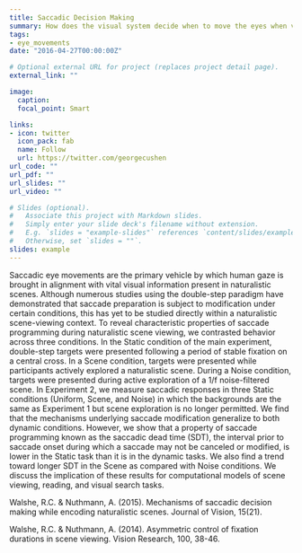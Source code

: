 ```yaml
---
title: Saccadic Decision Making
summary: How does the visual system decide when to move the eyes when viewing natural scenes?
tags:
- eye_movements
date: "2016-04-27T00:00:00Z"

# Optional external URL for project (replaces project detail page).
external_link: ""

image:
  caption:
  focal_point: Smart

links:
- icon: twitter
  icon_pack: fab
  name: Follow
  url: https://twitter.com/georgecushen
url_code: ""
url_pdf: ""
url_slides: ""
url_video: ""

# Slides (optional).
#   Associate this project with Markdown slides.
#   Simply enter your slide deck's filename without extension.
#   E.g. `slides = "example-slides"` references `content/slides/example-slides.md`.
#   Otherwise, set `slides = ""`.
slides: example
---
```


Saccadic eye movements are the primary vehicle by which human gaze is brought in alignment with vital visual information present in naturalistic scenes. Although numerous studies using the double-step paradigm have demonstrated that saccade preparation is subject to modification under certain conditions, this has yet to be studied directly within a naturalistic scene-viewing context. To reveal characteristic properties of saccade programming during naturalistic scene viewing, we contrasted behavior across three conditions. In the Static condition of the main experiment, double-step targets were presented following a period of stable fixation on a central cross. In a Scene condition, targets were presented while participants actively explored a naturalistic scene. During a Noise condition, targets were presented during active exploration of a 1/f noise-filtered scene. In Experiment 2, we measure saccadic responses in three Static conditions (Uniform, Scene, and Noise) in which the backgrounds are the same as Experiment 1 but scene exploration is no longer permitted. We find that the mechanisms underlying saccade modification generalize to both dynamic conditions. However, we show that a property of saccade programming known as the saccadic dead time (SDT), the interval prior to saccade onset during which a saccade may not be canceled or modified, is lower in the Static task than it is in the dynamic tasks. We also find a trend toward longer SDT in the Scene as compared with Noise conditions. We discuss the implication of these results for computational models of scene viewing, reading, and visual search tasks.



Walshe, R.C. & Nuthmann, A. (2015). Mechanisms of saccadic decision making while encoding naturalistic scenes. Journal of Vision, 15(21).

Walshe, R.C. & Nuthmann, A. (2014). Asymmetric control of fixation durations in scene viewing. Vision Research, 100, 38-46.